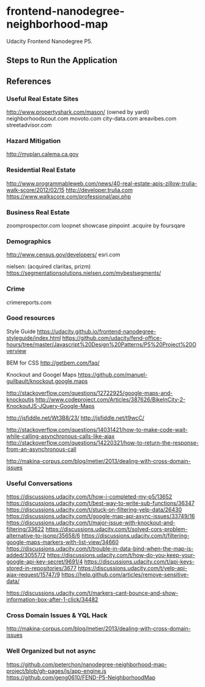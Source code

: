 # frontend-nanodegree-neighborhood-map
Udacity Frontend Nanodegree P5.

## Steps to Run the Application


## References


### Useful Real Estate Sites
http://www.propertyshark.com/mason/  (owned by yardi)
neighborhoodscout.com
movoto.com
city-data.com
areavibes.com
streetadvisor.com

### Hazard Mitigation
http://myplan.calema.ca.gov

### Residential Real Estate
http://www.programmableweb.com/news/40-real-estate-apis-zillow-trulia-walk-score/2012/02/15
http://developer.trulia.com
https://www.walkscore.com/professional/api.php

### Business Real Estate
zoomprospector.com
loopnet
showcase
pinpoint .acquire by foursqare

### Demographics
http://www.census.gov/developers/
esri.com

nielsen: (acquired claritas, prizm)
https://segmentationsolutions.nielsen.com/mybestsegments/

### Crime
crimereports.com

### Good resources

Style Guide
https://udacity.github.io/frontend-nanodegree-styleguide/index.html
https://github.com/udacity/fend-office-hours/tree/master/Javascript%20Design%20Patterns/P5%20Project%20Overview

BEM for CSS
http://getbem.com/faq/

Knockout and Googel Maps
https://github.com/manuel-guilbault/knockout.google.maps

http://stackoverflow.com/questions/12722925/google-maps-and-knockoutjs
http://www.codeproject.com/Articles/387626/BikeInCity-2-KnockoutJS-JQuery-Google-Maps

http://jsfiddle.net/Wt3B8/23/
http://jsfiddle.net/t9wcC/

http://stackoverflow.com/questions/14031421/how-to-make-code-wait-while-calling-asynchronous-calls-like-ajax
http://stackoverflow.com/questions/14220321/how-to-return-the-response-from-an-asynchronous-call

http://makina-corpus.com/blog/metier/2013/dealing-with-cross-domain-issues

### Useful Conversations
https://discussions.udacity.com/t/how-i-completed-my-p5/13652
https://discussions.udacity.com/t/best-way-to-write-sub-functions/36347
https://discussions.udacity.com/t/stuck-on-filtering-yelp-data/26430
https://discussions.udacity.com/t/google-map-api-async-issues/33749/16
https://discussions.udacity.com/t/major-issue-with-knockout-and-filtering/33622
https://discussions.udacity.com/t/solved-cors-problem-alternative-to-jsonp/35658/6
https://discussions.udacity.com/t/filtering-google-maps-markers-with-list-view/34660
https://discussions.udacity.com/t/trouble-in-data-bind-when-the-map-is-added/30557/2
https://discussions.udacity.com/t/how-do-you-keep-your-google-api-key-secret/9691/4
https://discussions.udacity.com/t/api-keys-stored-in-repositories/3677
https://discussions.udacity.com/t/yelp-api-ajax-request/15747/9
https://help.github.com/articles/remove-sensitive-data/

https://discussions.udacity.com/t/markers-cant-bounce-and-show-information-box-after-1-click/34482

### Cross Domain Issues & YQL Hack
http://makina-corpus.com/blog/metier/2013/dealing-with-cross-domain-issues

### Well Organized but not async
https://github.com/peterchon/nanodegree-neighborhood-map-project/blob/gh-pages/js/app-engine.js
https://github.com/geng0610/FEND-P5-NeighborhoodMap

